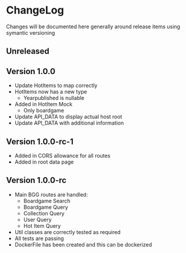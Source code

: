 # ChangeLog

Changes will be documented here generally around release items using symantic versioning

## Unreleased

## Version 1.0.0

- Update HotItems to map correctly
- HotItems now has a new type
  - Yearpublished is nullable
- Added in HotItem Mock
  - Only boardgame
- Update API_DATA to display actual host root
- Update API_DATA with additional information

## Version 1.0.0-rc-1

- Added in CORS allowance for all routes
- Added in root data page

## Version 1.0.0-rc

- Main BGG routes are handled:
  - Boardgame Search
  - Boardgame Query
  - Collection Query
  - User Query
  - Hot Item Query
- Util classes are correctly tested as required
- All tests are passing
- DockerFile has been created and this can be dockerized
